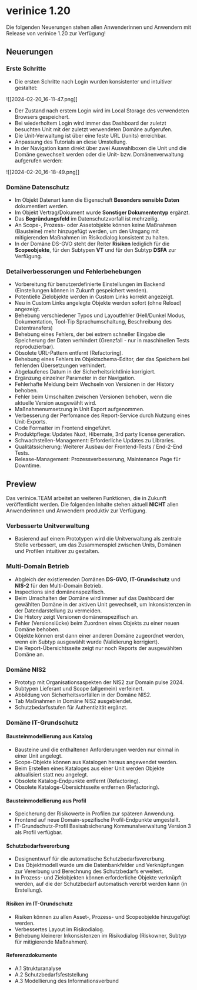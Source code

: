 # verinice 1.20

Die folgenden Neuerungen stehen allen Anwenderinnen und Anwendern mit Release von verinice 1.20 zur Verfügung!

## Neuerungen

### Erste Schritte

- Die ersten Schritte nach Login wurden konsistenter und intuitiver gestaltet:

![[2024-02-20_16-11-47.png]]

- Der Zustand nach erstem Login wird im Local Storage des verwendeten Browsers gespeichert.
- Bei wiederholtem Login wird immer das Dashboard der zuletzt besuchten Unit mit der zuletzt verwendeten Domäne aufgerufen.
- Die Unit-Verwaltung ist über eine feste URL (/units) erreichbar.
- Anpassung des Tutorials an diese Umstellung.
- In der Navigation kann direkt über zwei Auswahlboxen die Unit und die Domäne gewechselt werden oder die Unit- bzw. Domänenverwaltung aufgerufen werden:

![[2024-02-20_16-18-49.png]]

### Domäne Datenschutz

- Im Objekt Datenart kann die Eigenschaft **Besonders sensible Daten** dokumentiert werden.
- Im Objekt Vertrag/Dokument wurde **Sonstiger Dokumententyp** ergänzt.
- Das **Begründungsfeld** im Datenschutzvorfall ist mehrzeilig.
- An Scope-, Prozess- oder Assetobjekte können keine Maßnahmen (Bausteine) mehr hinzugefügt werden, um den Umgang mit mitigierenden Maßnahmen im Risikodialog konsistent zu halten.
- In der Domäne DS-GVO steht der Reiter **Risiken** lediglich für die **Scopeobjekte**, für den Subtypen **VT** und für den Subtyp **DSFA** zur Verfügung.

### Detailverbesserungen und Fehlerbehebungen

- Vorbereitung für benutzerdefinierte Einstellungen im Backend (Einstellungen können in Zukunft gespeichert werden).
- Potentielle Zielobjekte werden in Custom Links korrekt angezeigt. 
- Neu in Custom Links angelegte Objekte werden sofort (ohne Reload) angezeigt.
- Behebung verschiedener Typos und Layoutfehler (Hell/Dunkel Modus, Dokumentation, Tool-Tip Sprachumschaltung, Beschreibung des Datentransfers)
- Behebung eines Fehlers, der bei extrem schneller Eingabe die Speicherung der Daten verhindert (Grenzfall - nur in maschinellen Tests reproduzierbar).
- Obsolete URL-Pattern entfernt (Refactoring).
- Behebung eines Fehlers im Objektschema-Editor, der das Speichern bei fehlenden Übersetzungen verhindert.
- Abgelaufenes Datum in der Sicherheitsrichtlinie korrigiert.
- Ergänzung einzelner Parameter in der Navigation.
- Fehlerhafte Meldung beim Wechseln von Versionen in der History behoben.
- Fehler beim Umschalten zwischen Versionen behoben, wenn die aktuelle Version ausgewählt wird.
- Maßnahmenumsetzung in Unit Export aufgenommen.
- Verbesserung der Perfomance des Report-Service durch Nutzung eines Unit-Exports.
- Code Formatter im Frontend eingeführt.
- Produktpflege: Updates Nuxt, Hibernate, 3rd party license generation.
- Schwachstellen-Management: Erforderliche Updates zu Libraries.
- Qualitätssicherung: Weiterer Ausbau der Frontend-Tests / End-2-End Tests.
- Release-Management: Prozessverbesserung, Maintenance Page für Downtime.

## Preview

Das verinice.TEAM arbeitet an weiteren Funktionen, die in Zukunft veröffentlicht werden. Die folgenden Inhalte stehen aktuell **NICHT** allen Anwenderinnen und Anwendern produktiv zur Verfügung.

### Verbesserte Unitverwaltung

- Basierend auf einem Prototypen wird die Unitverwaltung als zentrale Stelle verbessert, um das Zusammenspiel zwischen Units, Domänen und Profilen intuitiver zu gestalten.

### Multi-Domain Betrieb

- Abgleich der existierenden Domänen **DS-GVO**, **IT-Grundschutz** und **NIS-2** für den Multi-Domain Betrieb.
- Inspections sind domänenspezifisch.
- Beim Umschalten der Domäne wird immer auf das Dashboard der gewählten Domäne in der aktiven Unit gewechselt, um Inkonsistenzen in der Datendarstellung zu vermeiden.
- Die History zeigt Versionen domänenspezifisch an.
- Fehler (Versionslücke) beim Zuordnen eines Objekts zu einer neuen Domäne behoben.
- Objekte können erst dann einer anderen Domäne zugeordnet werden, wenn ein Subtyp ausgewählt wurde (Validierung korrigiert).
- Die Report-Übersichtsseite zeigt nur noch Reports der ausgewählten Domäne an.

### Domäne NIS2

- Prototyp mit Organisationsaspekten der NIS2 zur Domain pulse 2024.
- Subtypen Lieferant und Scope (allgemein) verfeinert.
- Abbildung von Sicherheitsvorfällen in der Domäne NIS2.
- Tab Maßnahmen in Domäne NIS2 ausgeblendet.
- Schutzbedarfsstufen für Authentizität ergänzt.

### Domäne IT-Grundschutz

#### Bausteinmodellierung aus Katalog

- Bausteine und die enthaltenen Anforderungen werden nur einmal in einer Unit angelegt.
- Scope-Objekte können aus Katalogen heraus angewendet werden.
- Beim Erstellen eines Kataloges aus einer Unit werden Objekte aktualisiert statt neu angelegt.
- Obsolete Katalog-Endpunkte entfernt (Refactoring).
- Obsolete Kataloge-Übersichtsseite entfernen (Refactoring).

#### Bausteinmodellierung aus Profil

- Speicherung der Risikowerte in Profilen zur späteren Anwendung.
- Frontend auf neue Domain-spezifische Profil-Endpunkte umgestellt.
- IT-Grundschutz-Profil Basisabsicherung Kommunalverwaltung Version 3 als Profil verfügbar.

#### Schutzbedarfsvererbung

- Designentwurf für die automatische Schutzbedarfsvererbung.
- Das Objektmodell wurde um die Datenbankfelder und Verknüpfungen zur Vererbung und Berechnung des Schutzbedarfs erweitert.
- In Prozess- und Zielobjekten können erforderliche Objekte verknüpft werden, auf die der Schutzbedarf automatisch vererbt werden kann (in Erstellung).

#### Risiken im IT-Grundschutz

- Risiken können zu allen Asset-, Prozess- und Scopeobjekte hinzugefügt werden.
- Verbessertes Layout im Risikodialog.
- Behebung kleinerer Inkonsistenzen im Risikodialog (Riskowner, Subtyp für mitigierende Maßnahmen).

#### Referenzdokumente

- A.1 Strukturanalyse
- A.2 Schutzbedarfsfeststellung
- A.3 Modellierung des Informationsverbund
